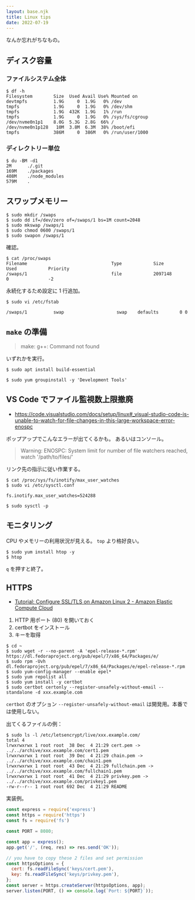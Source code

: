 ```yaml
---
layout: base.njk
title: Linux tips
date: 2022-07-19
---
```


なんか忘れがちなもの。

## ディスク容量

### ファイルシステム全体

```
$ df -h
Filesystem        Size  Used Avail Use% Mounted on
devtmpfs          1.9G     0  1.9G   0% /dev
tmpfs             1.9G     0  1.9G   0% /dev/shm
tmpfs             1.9G  432K  1.9G   1% /run
tmpfs             1.9G     0  1.9G   0% /sys/fs/cgroup
/dev/nvme0n1p1    8.0G  5.3G  2.8G  66% /
/dev/nvme0n1p128   10M  3.8M  6.3M  38% /boot/efi
tmpfs             386M     0  386M   0% /run/user/1000
```

### ディレクトリー単位

```
$ du -BM -d1
2M      ./.git
169M    ./packages
408M    ./node_modules
579M    .
```

## スワップメモリー

```
$ sudo mkdir /swaps
$ sudo dd if=/dev/zero of=/swaps/1 bs=1M count=2048
$ sudo mkswap /swaps/1
$ sudo chmod 0600 /swaps/1
$ sudo swapon /swaps/1
```

確認。

```
$ cat /proc/swaps
Filename                                Type            Size            Used            Priority
/swaps/1                                file            2097148         0               -2
```

永続化するため設定に 1 行追加。

```
$ sudo vi /etc/fstab
```

```
/swaps/1          swap                    swap    defaults        0 0
```

## `make` の準備

> make: g++: Command not found

いずれかを実行。

```
$ sudo apt install build-essential
```

```
$ sudo yum groupinstall -y 'Development Tools'
```

## VS Code でファイル監視数上限撤廃

- https://code.visualstudio.com/docs/setup/linux#_visual-studio-code-is-unable-to-watch-for-file-changes-in-this-large-workspace-error-enospc

ポップアップでこんなエラーが出てくるかも。
あるいはコンソール。

> Warning: ENOSPC: System limit for number of file watchers reached, watch '/path/to/files/'

リンク先の指示に従い作業する。

```
$ cat /proc/sys/fs/inotify/max_user_watches
$ sudo vi /etc/sysctl.conf
```

```
fs.inotify.max_user_watches=524288
```

```
$ sudo sysctl -p
```

## モニタリング

CPU やメモリーの利用状況が見える。
`top` より格好良い。

```
$ sudo yum install htop -y
$ htop
```

`q` を押すと終了。

## HTTPS

- [Tutorial: Configure SSL/TLS on Amazon Linux 2 - Amazon Elastic Compute Cloud](https://docs.aws.amazon.com/AWSEC2/latest/UserGuide/SSL-on-amazon-linux-2.html#letsencrypt)

1. HTTP 用ポート (80) を開いておく
2. certbot をインストール
3. キーを取得

```
$ cd ~
$ sudo wget -r --no-parent -A 'epel-release-*.rpm' https://dl.fedoraproject.org/pub/epel/7/x86_64/Packages/e/
$ sudo rpm -Uvh dl.fedoraproject.org/pub/epel/7/x86_64/Packages/e/epel-release-*.rpm
$ sudo yum-config-manager --enable epel*
$ sudo yum repolist all
$ sudo yum install -y certbot
$ sudo certbot certonly --register-unsafely-without-email -- standalone -d xxx.example.com
```

`certbot` のオプション `--register-unsafely-without-email` は開発用。本番では使用しない。

出てくるファイルの例：

```
$ sudo ls -l /etc/letsencrypt/live/xxx.example.com/
total 4
lrwxrwxrwx 1 root root  38 Dec  4 21:29 cert.pem -> ../../archive/xxx.example.com/cert1.pem
lrwxrwxrwx 1 root root  39 Dec  4 21:29 chain.pem -> ../../archive/xxx.example.com/chain1.pem
lrwxrwxrwx 1 root root  43 Dec  4 21:29 fullchain.pem -> ../../archive/xxx.example.com/fullchain1.pem
lrwxrwxrwx 1 root root  41 Dec  4 21:29 privkey.pem -> ../../archive/xxx.example.com/privkey1.pem
-rw-r--r-- 1 root root 692 Dec  4 21:29 README
```

実装例。

```js
const express = require('express')
const https = require('https')
const fs = require('fs')

const PORT = 8080;

const app = express();
app.get('/', (req, res) => res.send('OK'));

// you have to copy these 2 files and set permission
const httpsOptions = {
  cert: fs.readFileSync('keys/cert.pem'),
  key: fs.readFileSync('keys/privkey.pem'),
};
const server = https.createServer(httpsOptions, app);
server.listen(PORT, () => console.log(`Port: ${PORT}`));
```

